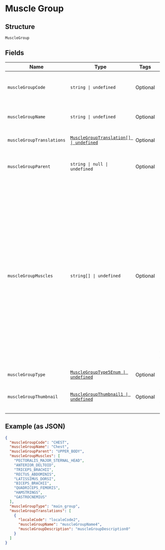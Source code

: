 
# Muscle Group

## Structure

`MuscleGroup`

## Fields

| Name | Type | Tags | Description |
|  --- | --- | --- | --- |
| `muscleGroupCode` | `string \| undefined` | Optional | Unique identifier for the muscle group. |
| `muscleGroupName` | `string \| undefined` | Optional | Name of the muscle group, localized. |
| `muscleGroupTranslations` | [`MuscleGroupTranslation[] \| undefined`](../../doc/models/muscle-group-translation.md) | Optional | Muscle Group Translations |
| `muscleGroupParent` | `string \| null \| undefined` | Optional | parent group CODE for hierarchical structuring. |
| `muscleGroupMuscles` | `string[] \| undefined` | Optional | An array of muscle codes associated with this muscle group.<br>Each muscle code represents a specific muscle or muscle group targeted in exercises.<br>The codes are used to identify muscles across different languages and provide<br>consistency in muscle targeting for various exercises. |
| `muscleGroupType` | [`MuscleGroupType5Enum \| undefined`](../../doc/models/muscle-group-type-5-enum.md) | Optional | - |
| `muscleGroupThumbnail` | [`MuscleGroupThumbnail1 \| undefined`](../../doc/models/muscle-group-thumbnail-1.md) | Optional | Link to the thumbnail image for the muscle group. |

## Example (as JSON)

```json
{
  "muscleGroupCode": "CHEST",
  "muscleGroupName": "Chest",
  "muscleGroupParent": "UPPER_BODY",
  "muscleGroupMuscles": [
    "PECTORALIS_MAJOR_STERNAL_HEAD",
    "ANTERIOR_DELTOID",
    "TRICEPS_BRACHII",
    "RECTUS_ABDOMINIS",
    "LATISSIMUS_DORSI",
    "BICEPS_BRACHII",
    "QUADRICEPS_FEMORIS",
    "HAMSTRINGS",
    "GASTROCNEMIUS"
  ],
  "muscleGroupType": "main_group",
  "muscleGroupTranslations": [
    {
      "localeCode": "localeCode2",
      "muscleGroupName": "muscleGroupName4",
      "muscleGroupDescription": "muscleGroupDescription0"
    }
  ]
}
```

